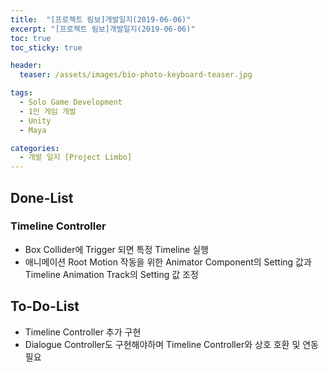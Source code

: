 ```yaml
---
title:  "[프로젝트 림보]개발일지(2019-06-06)"
excerpt: "[프로젝트 림보]개발일지(2019-06-06)"
toc: true
toc_sticky: true

header:
  teaser: /assets/images/bio-photo-keyboard-teaser.jpg

tags:
  - Solo Game Development
  - 1인 게임 개발
  - Unity
  - Maya

categories:
  - 개발 일지 [Project Limbo]
---
```


## Done-List

### Timeline Controller
- Box Collider에 Trigger 되면 특정 Timeline 실행
- 애니메이션 Root Motion 작동을 위한 Animator Component의 Setting 값과 Timeline Animation Track의 Setting 값 조정

## To-Do-List
- Timeline Controller 추가 구현
- Dialogue Controller도 구현해야하며 Timeline Controller와 상호 호환 및 연동 필요



